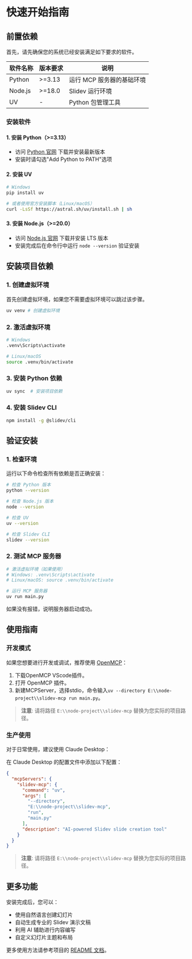 # 快速开始指南

## 前置依赖

首先，请先确保您的系统已经安装满足如下要求的软件。

|软件名称|版本要求|说明|
| -- | -- | -- |
|Python|>=3.13|运行 MCP 服务器的基础环境|
|Node.js|>=18.0|Slidev 运行环境|
|UV|-|Python 包管理工具|

### 安装软件

#### 1. 安装 Python（>=3.13）
- 访问 [Python 官网](https://www.python.org/downloads/) 下载并安装最新版本
- 安装时请勾选"Add Python to PATH"选项

#### 2. 安装 UV
```bash
# Windows
pip install uv

# 或者使用官方安装脚本（Linux/macOS）
curl -LsSf https://astral.sh/uv/install.sh | sh
```

#### 3. 安装 Node.js（>=20.0）
- 访问 [Node.js 官网](https://nodejs.org/) 下载并安装 LTS 版本
- 安装完成后在命令行中运行 `node --version` 验证安装


## 安装项目依赖

### 1. 创建虚拟环境

首先创建虚拟环境，如果您不需要虚拟环境可以跳过该步骤。

```bash
uv venv # 创建虚拟环境
```

### 2. 激活虚拟环境

```bash
# Windows
.venv\Scripts\activate

# Linux/macOS  
source .venv/bin/activate
```

### 3. 安装 Python 依赖

```bash
uv sync  # 安装项目依赖
```

### 4. 安装 Slidev CLI

```bash
npm install -g @slidev/cli
```

## 验证安装

### 1. 检查环境

运行以下命令检查所有依赖是否正确安装：

```bash
# 检查 Python 版本
python --version

# 检查 Node.js 版本  
node --version

# 检查 UV
uv --version

# 检查 Slidev CLI
slidev --version
```

### 2. 测试 MCP 服务器

```bash
# 激活虚拟环境（如果使用）
# Windows: .venv\Scripts\activate
# Linux/macOS: source .venv/bin/activate

# 运行 MCP 服务器
uv run main.py
```

如果没有报错，说明服务器启动成功。



## 使用指南

### 开发模式

如果您想要进行开发或调试，推荐使用 [OpenMCP](https://marketplace.visualstudio.com/items?itemName=kirigaya.openmcp)：

1. 下载OpenMCP VScode插件。
2. 打开 OpenMCP 插件。
3. 新建MCPServer，选择stdio，命令输入`uv --directory E:\\node-project\\slidev-mcp run main.py`。 

> **注意**: 请将路径 `E:\\node-project\\slidev-mcp` 替换为您实际的项目路径。


### 生产使用

对于日常使用，建议使用 Claude Desktop：

在 Claude Desktop 的配置文件中添加以下配置：

```json
{
  "mcpServers": {
    "slidev-mcp": {
      "command": "uv",
      "args": [
        "--directory",
        "E:\\node-project\\slidev-mcp",
        "run",
        "main.py"
      ],
      "description": "AI-powered Slidev slide creation tool"
    }
  }
}
```

> **注意**: 请将路径 `E:\\node-project\\slidev-mcp` 替换为您实际的项目路径。

## 更多功能

安装完成后，您可以：

- 使用自然语言创建幻灯片
- 自动生成专业的 Slidev 演示文稿
- 利用 AI 辅助进行内容编写
- 自定义幻灯片主题和布局

更多使用方法请参考项目的 [README 文档](../README.zh.md)。